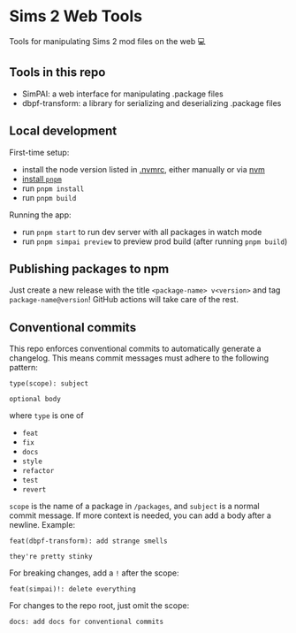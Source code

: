 # Sims 2 Web Tools

Tools for manipulating Sims 2 mod files on the web :computer:

## Tools in this repo
- SimPAI: a web interface for manipulating .package files
- dbpf-transform: a library for serializing and deserializing .package files

## Local development

First-time setup:
- install the node version listed in [.nvmrc](https://github.com/bass-dandy/simpai/blob/main/.nvmrc), either manually or via [nvm](https://github.com/nvm-sh/nvm#installing-and-updating) 
- [install `pnpm`](https://pnpm.io/installation)
- run `pnpm install`
- run `pnpm build`

Running the app:
- run `pnpm start` to run dev server with all packages in watch mode
- run `pnpm simpai preview` to preview prod build (after running `pnpm build`)

## Publishing packages to npm

Just create a new release with the title `<package-name> v<version>` and tag `package-name@version`! GitHub actions will take care of the rest.

## Conventional commits

This repo enforces conventional commits to automatically generate a changelog. This means commit messages must adhere to the following pattern:
```
type(scope): subject

optional body
```

where `type` is one of
- `feat`
- `fix`
- `docs`
- `style`
- `refactor`
- `test`
- `revert`

`scope` is the name of a package in `/packages`, and `subject` is a normal commit message. If more context is needed, you can add a body after a newline. Example:
```
feat(dbpf-transform): add strange smells

they're pretty stinky
```

For breaking changes, add a `!` after the scope:
```
feat(simpai)!: delete everything
```

For changes to the repo root, just omit the scope:
```
docs: add docs for conventional commits
```
